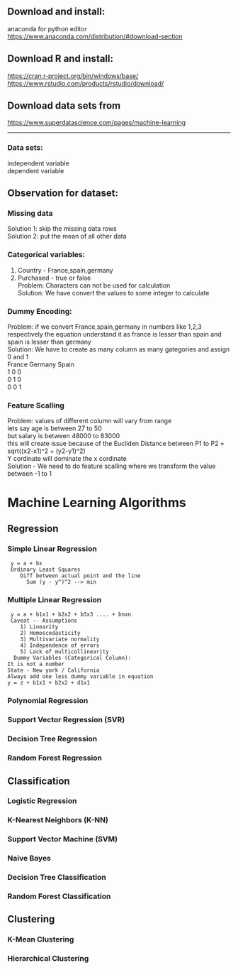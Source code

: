 
## Download and install:
anaconda for python editor  
https://www.anaconda.com/distribution/#download-section  

## Download R and install:
https://cran.r-project.org/bin/windows/base/  
https://www.rstudio.com/products/rstudio/download/  

## Download data sets from  
https://www.superdatascience.com/pages/machine-learning  

-------------------------------------------------------------------------

### Data sets:
independent variable  
dependent variable  

## Observation for dataset:  
### Missing data  
  Solution 1: skip the missing data rows  
  Solution 2: put the mean of all other data  


### Categorical variables:  
1) Country - France,spain,germany  
2) Purchased - true or false  
Problem: Characters can not be used for calculation  
Solution: We have convert the values to some integer to calculate  

### Dummy Encoding:  
Problem: if we convert France,spain,germany in numbers like 1,2,3 respectively the equation understand it
    as france is lesser than spain and spain is lesser than germany  
Solution: We have to create as many column as many gategories and assign 0 and 1   
  France   Germany  Spain  
    1        0        0  
    0        1        0  
    0        0        1 

### Feature Scalling  
Problem: values of different column will vary from range  
   lets say age is between 27 to 50  
   but salary is between 48000 to 83000  
  this will create issue because of the Eucliden Distance between P1 to P2 = sqrt((x2-x1)^2 + (y2-y1)^2)  
  Y cordinate will dominate the x cordinate  
Solution - We need to do feature scalling where we transform the value between -1 to 1  

# Machine Learning Algorithms

## Regression

### Simple Linear Regression
     y = a + bx  
     Ordinary Least Squares  
        Diff between actual point and the line  
          Sum (y - y^)^2 --> min  
### Multiple Linear Regression
     y = a + b1x1 + b2x2 + b3x3 .... + bnxn
     Caveat -- Assumptions  
        1) Linearity
        2) Homoscedasticity
        3) Multivariate normality
        4) Independence of errors
        5) Lack of multicollinearity
      Dummy Variables (Categorical Column):
	It is not a number
	State - New york / California
	Always add one less dummy variable in equation
	y = z + b1x1 + b2x2 + d1x1
	
### Polynomial Regression
### Support Vector Regression (SVR)
### Decision Tree Regression
### Random Forest Regression

## Classification

### Logistic Regression
### K-Nearest Neighbors (K-NN)
### Support Vector Machine (SVM)
### Naive Bayes
### Decision Tree Classification
### Random Forest Classification

## Clustering

### K-Mean Clustering
### Hierarchical Clustering

